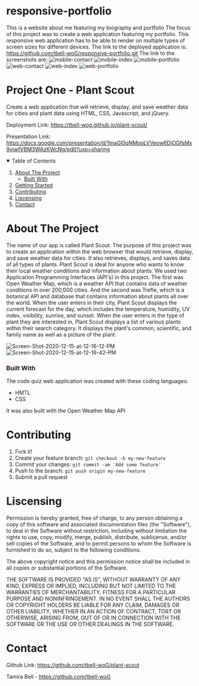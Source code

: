 # responsive-portfolio
This is a website about me featuring my biography and portfolio
The focus of this project was to create a web application featuring my portfolio. This responsive web application has to be able to render on multiple types of screen sizes for different devices. The link to the deployed application is: https://github.com/tbell-woG/responsive-portfolio.git The link to the screenshots are:
<img src="https://i.ibb.co/VTTSKf4/mobile-contact.png" alt="mobile-contact" border="0">
<img src="https://i.ibb.co/vqdvStC/mobile-index.png" alt="mobile-index" border="0">
<img src="https://i.ibb.co/g9cKHwW/mobile-portfolio.png" alt="mobile-portfolio" border="0">
<img src="https://i.ibb.co/4FpY12W/web-contact.png" alt="web-contact" border="0">
<img src="https://i.ibb.co/BzXPTtf/web-index.png" alt="web-index" border="0">
<img src="https://i.ibb.co/9ZnWjFy/web-portfolio.png" alt="web-portfolio" border="0">
# Project One - Plant Scout

Create a web application that will retrieve, display, and save weather data for cities and plant data using HTML, CSS, Javascript, and jQuery.

Deployment Link: https://tbell-wog.github.io/plant-scout/

Presentation Link: https://docs.google.com/presentation/d/1tnaGl0qNMopLVVeow6DjOGfsMx9vjwfVBM3WAzKWcNg/edit?usp=sharing


<!-- TABLE OF CONTENTS -->
<details open="open">
  <summary>Table of Contents</summary>
  <ol>
    <li>
      <a href="about-the-project">About The Project</a>
      <ul>
        <li><a href="built-with">Built With</a></li>
      </ul>
    </li>
    <li><a href="getting-started">Getting Started</a></li>
    <li><a href="contributing">Contributing</a></li>
    <li><a href="liscense">Liscensing</a></li>
    <li><a href="contact">Contact</a></li>
  </ol>

# About The Project
The name of our app is called Plant Scout. The purpose of this project was to create an application within the web browser that would retrieve, display, and save weather data for cities. It also retrieves, displays, and saves data of all types of plants. Plant Scout is ideal for anyone who wants to know their local weather conditions and information about plants. We used two Application Programming Interfaces (API's) in this project. The first was Open Weather Map, which is a weather API that contains data of weather conditions in over 200,000 cities. And the second was Trefle, which is a botanical API and database that contains information about plants all over the world. When the user enters in their city, Plant Scout displays the current forecast for the day, which includes the temperature, humidity, UV index, visibility, sunrise, and sunset. When the user enters in the type of plant they are interested in, Plant Scout displays a list of various plants within their search category. It displays the plant's common, scientific, and family name as well as a picture of the plant. 

<img src="https://i.ibb.co/LxTX0yJ/Screen-Shot-2020-12-15-at-12-16-12-PM.png" alt="Screen-Shot-2020-12-15-at-12-16-12-PM" border="0">
<img src="https://i.ibb.co/vqZjkpS/Screen-Shot-2020-12-15-at-12-16-42-PM.png" alt="Screen-Shot-2020-12-15-at-12-16-42-PM" border="0">

### Built With
The code quiz web application was created with these coding languages:
* HMTL
* CSS

It was also built with the Open Weather Map API

# Contributing
1. Fork it!
2. Create your feature branch: `git checkout -b my-new-feature`
3. Commit your changes: `git commit -am 'Add some feature'`
4. Push to the branch: `git push origin my-new-feature`
5. Submit a pull request

# Liscensing
Permission is hereby granted, free of charge, to any person obtaining a copy of this software and associated documentation files (the "Software"), to deal in the Software without restriction, including without limitation the rights to use, copy, modify, merge, publish, distribute, sublicense, and/or sell copies of the Software, and to permit persons to whom the Software is furnished to do so, subject to the following conditions:

The above copyright notice and this permission notice shall be included in all copies or substantial portions of the Software.

THE SOFTWARE IS PROVIDED "AS IS", WITHOUT WARRANTY OF ANY KIND, EXPRESS OR IMPLIED, INCLUDING BUT NOT LIMITED TO THE WARRANTIES OF MERCHANTABILITY, FITNESS FOR A PARTICULAR PURPOSE AND NONINFRINGEMENT. IN NO EVENT SHALL THE AUTHORS OR COPYRIGHT HOLDERS BE LIABLE FOR ANY CLAIM, DAMAGES OR OTHER LIABILITY, WHETHER IN AN ACTION OF CONTRACT, TORT OR OTHERWISE, ARISING FROM, OUT OF OR IN CONNECTION WITH THE SOFTWARE OR THE USE OR OTHER DEALINGS IN THE SOFTWARE.

# Contact
Github Link: https://github.com/tbell-woG/plant-scout

Tamira Bell - https://github.com/tbell-woG
